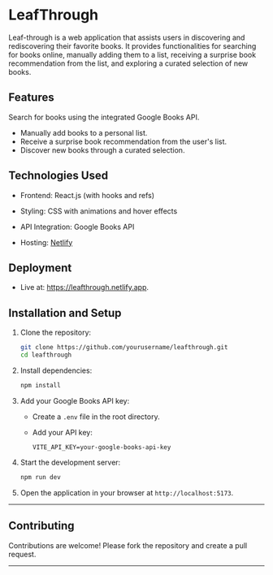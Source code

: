 # LeafThrough

Leaf-through is a web application that assists users in discovering and rediscovering their favorite books. It provides functionalities for searching for books online, manually adding them to a list, receiving a surprise book recommendation from the list, and exploring a curated selection of new books.

## Features

Search for books using the integrated Google Books API. 
* Manually add books to a personal list. 
* Receive a surprise book recommendation from the user's list. 
* Discover new books through a curated selection.

## Technologies Used

- Frontend: React.js (with hooks and refs)
    
- Styling: CSS with animations and hover effects
    
- API Integration: Google Books API
    
- Hosting: [Netlify](https://www.netlify.com/)

## Deployment

- Live at: https://leafthrough.netlify.app.

## Installation and Setup

1. Clone the repository:
    
    ```bash
    git clone https://github.com/yourusername/leafthrough.git
    cd leafthrough
    ```
    
2. Install dependencies:
    
    ```bash
    npm install
    ```
    
3. Add your Google Books API key:
    
    - Create a `.env` file in the root directory.
    - Add your API key:
        
        ```
        VITE_API_KEY=your-google-books-api-key
        ```
        
4. Start the development server:
    
    ```bash
    npm run dev
    ```
    
5. Open the application in your browser at `http://localhost:5173`.
    
---

## Contributing

Contributions are welcome! Please fork the repository and create a pull request.

---

